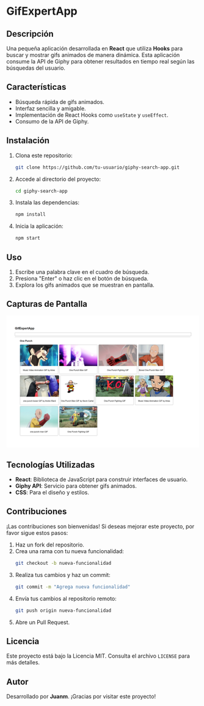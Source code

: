 # GifExpertApp

## Descripción

Una pequeña aplicación desarrollada en **React** que utiliza **Hooks** para buscar y mostrar gifs animados de manera dinámica. Esta aplicación consume la API de Giphy para obtener resultados en tiempo real según las búsquedas del usuario.

## Características

- Búsqueda rápida de gifs animados.
- Interfaz sencilla y amigable.
- Implementación de React Hooks como `useState` y `useEffect`.
- Consumo de la API de Giphy.

## Instalación

1. Clona este repositorio:
    ```bash
    git clone https://github.com/tu-usuario/giphy-search-app.git
    ```
2. Accede al directorio del proyecto:
    ```bash
    cd giphy-search-app
    ```
3. Instala las dependencias:
    ```bash
    npm install
    ```
4. Inicia la aplicación:
    ```bash
    npm start
    ```

## Uso

1. Escribe una palabra clave en el cuadro de búsqueda.
2. Presiona "Enter" o haz clic en el botón de búsqueda.
3. Explora los gifs animados que se muestran en pantalla.

## Capturas de Pantalla

![Captura de la aplicación](./captura.png)

## Tecnologías Utilizadas

- **React**: Biblioteca de JavaScript para construir interfaces de usuario.
- **Giphy API**: Servicio para obtener gifs animados.
- **CSS**: Para el diseño y estilos.

## Contribuciones

¡Las contribuciones son bienvenidas! Si deseas mejorar este proyecto, por favor sigue estos pasos:

1. Haz un fork del repositorio.
2. Crea una rama con tu nueva funcionalidad:
    ```bash
    git checkout -b nueva-funcionalidad
    ```
3. Realiza tus cambios y haz un commit:
    ```bash
    git commit -m "Agrega nueva funcionalidad"
    ```
4. Envía tus cambios al repositorio remoto:
    ```bash
    git push origin nueva-funcionalidad
    ```
5. Abre un Pull Request.

## Licencia

Este proyecto está bajo la Licencia MIT. Consulta el archivo `LICENSE` para más detalles.

## Autor

Desarrollado por **Juanm**. ¡Gracias por visitar este proyecto!